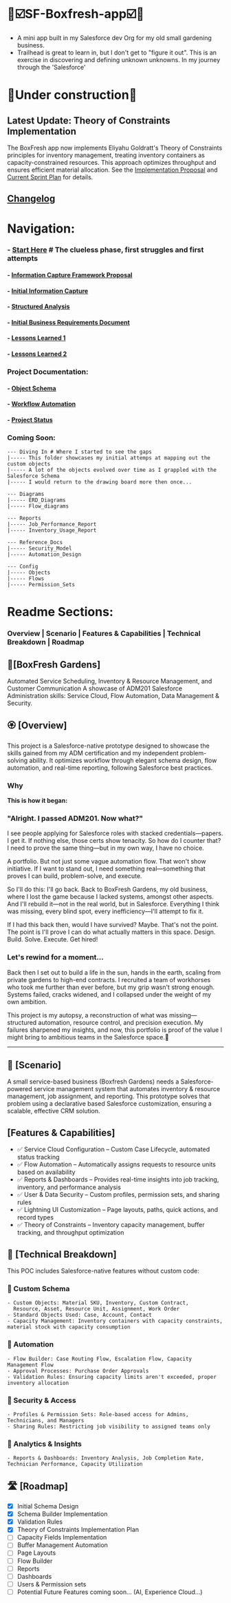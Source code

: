 # 🌳☑️SF-Boxfresh-app☑️🌳
- A mini app built in my Salesforce dev Org for my old small gardening business.
- Trailhead is great to learn in, but I don't get to "figure it out". This is an exercise in discovering and defining unknown unknowns. In my journey through the 'Salesforce'
# 🚧Under construction🚧

## Latest Update: Theory of Constraints Implementation
The BoxFresh app now implements Eliyahu Goldratt's Theory of Constraints principles for inventory management, treating inventory containers as capacity-constrained resources. This approach optimizes throughput and ensures efficient material allocation. See the [Implementation Proposal](https://github.com/Rwb3n/SF-Boxfresh-app/blob/main/docs/Proposal.md) and [Current Sprint Plan](https://github.com/Rwb3n/SF-Boxfresh-app/blob/main/docs/Sprint-Plan.md) for details.

## [Changelog](https://github.com/Rwb3n/SF-Boxfresh-app/blob/main/docs/Changelog.md)

# Navigation:
### - [Start Here](https://github.com/Rwb3n/SF-Boxfresh-app/tree/main/01_start-here) # The clueless phase, first struggles and first attempts
#### - [Information Capture Framework Proposal](https://github.com/Rwb3n/SF-Boxfresh-app/blob/main/01_start-here/01_information_capture_framework.md)
#### - [Initial Information Capture](https://github.com/Rwb3n/SF-Boxfresh-app/blob/main/01_start-here/02_initial_information_capture.md)
#### - [Structured Analysis](https://github.com/Rwb3n/SF-Boxfresh-app/blob/main/01_start-here/03_structured_analysis.md)
#### - [Initial Business Requirements Document](https://github.com/Rwb3n/SF-Boxfresh-app/blob/main/01_start-here/04_business_requirements_document.md)
#### - [Lessons Learned 1](https://github.com/Rwb3n/SF-Boxfresh-app/blob/main/01_start-here/05_lessons_learned_1.md)
#### - [Lessons Learned 2](https://github.com/Rwb3n/SF-Boxfresh-app/blob/main/01_start-here/06_lessons_learned_2.md)

### Project Documentation:
#### - [Object Schema](https://github.com/Rwb3n/SF-Boxfresh-app/blob/main/docs/core_abstraction/schema.md)
#### - [Workflow Automation](https://github.com/Rwb3n/SF-Boxfresh-app/blob/main/docs/design_pattern/workflow.md)
#### - [Project Status](https://github.com/Rwb3n/SF-Boxfresh-app/blob/main/docs/Status.md)

### Coming Soon:
```
--- Diving In # Where I started to see the gaps
|----- This folder showcases my initial attemps at mapping out the custom objects
|----- A lot of the objects evolved over time as I grappled with the Salesforce Schema
|----- I would return to the drawing board more then once...

--- Diagrams
|----- ERD_Diagrams
|----- Flow_diagrams

--- Reports
|----- Job_Performance_Report
|----- Inventory_Usage_Report

--- Reference_Docs
|----- Security_Model
|----- Automation_Design

--- Config
|----- Objects
|----- Flows
|----- Permission_Sets
```

# Readme Sections:
### Overview | Scenario | Features & Capabilities | Technical Breakdown | Roadmap

## 🌿[BoxFresh Gardens]
Automated Service Scheduling, Inventory & Resource Management, and Customer Communication
A showcase of ADM201 Salesforce Administration skills: Service Cloud, Flow Automation, Data Management & Security.

## 🏵️ [Overview]
This project is a Salesforce-native prototype designed to showcase the skills gained from my ADM certification and my independent problem-solving ability. It optimizes workflow through elegant schema design, flow automation, and real-time reporting, following Salesforce best practices.

### Why
**This is how it began:** 
### "Alright. I passed ADM201. Now what?"

I see people applying for Salesforce roles with stacked credentials—papers. I get it. If nothing else, those certs show tenacity. So how do I counter that? I need to prove the same thing—but in my own way, I have no choice.

A portfolio. But not just some vague automation flow. That won't show initiative. If I want to stand out, I need something real—something that proves I can build, problem-solve, and execute.

So I'll do this: I'll go back. Back to BoxFresh Gardens, my old business, where I lost the game because I lacked systems, amongst other aspects. And I'll rebuild it—not in the real world, but in Salesforce. 
Everything I think was missing, every blind spot, every inefficiency—I'll attempt to fix it.

If I had this back then, would I have survived? Maybe. That's not the point. The point is I'll prove I can do what actually matters in this space. Design. Build. Solve. Execute. Get hired!

### Let's rewind for a moment...

Back then I set out to build a life in the sun, hands in the earth, scaling from private gardens to high-end contracts. 
I recruited a team of workhorses who took me further than ever before, but my grip wasn't strong enough. Systems failed, cracks widened, and I collapsed under the weight of my own ambition.

This project is my autopsy, a reconstruction of what was missing—structured automation, resource control, and precision execution. 
My failures sharpened my insights, and now, this portfolio is proof of the value I might bring to ambitious teams in the Salesforce space.🚀

---

## 🔶 [Scenario]
A small service-based business (Boxfresh Gardens) needs a Salesforce-powered service management system that automates inventory & resource management, job assignment, and reporting. This prototype solves that problem using a declarative based Salesforce customization, ensuring a scalable, effective CRM solution.

## [Features & Capabilities]
- ✅ Service Cloud Configuration – Custom Case Lifecycle, automated status tracking
- ✅ Flow Automation – Automatically assigns requests to resource units based on availability
- ✅ Reports & Dashboards – Provides real-time insights into job tracking, inventory, and performance analysis
- ✅ User & Data Security – Custom profiles, permission sets, and sharing rules
- ✅ Lightning UI Customization – Page layouts, paths, quick actions, and record types
- ✅ Theory of Constraints – Inventory capacity management, buffer tracking, and throughput optimization

## 🔨 [Technical Breakdown]
This POC includes Salesforce-native features without custom code:
### 🔹 Custom Schema
    - Custom Objects: Material SKU, Inventory, Custom Contract, 
      Resource, Asset, Resource Unit, Assignment, Work Order
    - Standard Objects Used: Case, Account, Contact
    - Capacity Management: Inventory containers with capacity constraints, material stock with capacity consumption
### 🔹 Automation
    - Flow Builder: Case Routing Flow, Escalation Flow, Capacity Management Flow
    - Approval Processes: Purchase Order Approvals
    - Validation Rules: Ensuring capacity limits aren't exceeded, proper inventory allocation
### 🔹 Security & Access
    - Profiles & Permission Sets: Role-based access for Admins, Technicians, and Managers
    - Sharing Rules: Restricting job visibility to assigned teams only
### 🔹 Analytics & Insights
    - Reports & Dashboards: Inventory Analysis, Job Completion Rate, Technician Performance, Capacity Utilization

## 🛣️ [Roadmap]
- [x] Initial Schema Design
- [x] Schema Builder Implementation
- [x] Validation Rules
- [x] Theory of Constraints Implementation Plan
- [ ] Capacity Fields Implementation
- [ ] Buffer Management Automation
- [ ] Page Layouts
- [ ] Flow Builder
- [ ] Reports
- [ ] Dashboards
- [ ] Users & Permission sets
- [ ] Potential Future Features coming soon... (AI, Experience Cloud...)
